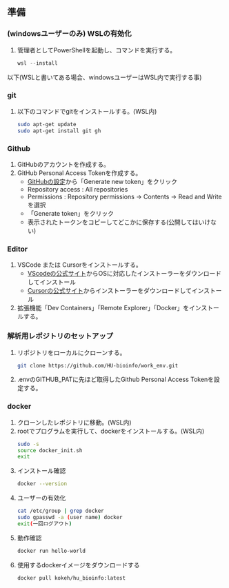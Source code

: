 ## 準備
### (windowsユーザーのみ) WSLの有効化
1. 管理者としてPowerShellを起動し、コマンドを実行する。
    ```PowerShell
    wsl --install
    ```
以下(WSLと書いてある場合、windowsユーザーはWSL内で実行する事)

### git
1. 以下のコマンドでgitをインストールする。(WSL内)
    ```bash
    sudo apt-get update
    sudo apt-get install git gh
    ```

### Github
1. GitHubのアカウントを作成する。
2. GitHub Personal Access Tokenを作成する。
    - [GitHubの設定](https://github.com/settings/tokens)から「Generate new token」をクリック
    - Repository access : All repositories
    - Permissions : Repository permissions -> Contents -> Read and Writeを選択
    - 「Generate token」をクリック
    - 表示されたトークンをコピーしてどこかに保存する(公開してはいけない)

### Editor
1. VSCode または Cursorをインストールする。
    - [VScodeの公式サイト](https://code.visualstudio.com/download)からOSに対応したインストーラーをダウンロードしてインストール
    - [Cursorの公式サイト](https://cursor.sh/)からインストーラーをダウンロードしてインストール
2. 拡張機能「Dev Containers」「Remote Explorer」「Docker」をインストールする。

### 解析用レポジトリのセットアップ
1. リポジトリをローカルにクローンする。
    ```bash
    git clone https://github.com/HU-bioinfo/work_env.git
    ```
2. .envのGITHUB_PATに先ほど取得したGithub Personal Access Tokenを設定する。

### docker
1. クローンしたレポジトリに移動。(WSL内)
2. rootでプログラムを実行して、dockerをインストールする。(WSL内)
    ```bash
    sudo -s
    source docker_init.sh
    exit
    ```
3. インストール確認
    ```bash
    docker --version
   ```
4. ユーザーの有効化
    ```bash
    cat /etc/group | grep docker
    sudo gpasswd -a (user name) docker
    exit(一回ログアウト)
    ```
5. 動作確認
    ```bash
    docker run hello-world
    ```
3. 使用するdockerイメージをダウンロードする
    ```bash
    docker pull kokeh/hu_bioinfo:latest
    ```
